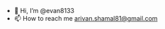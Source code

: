 - 👋 Hi, I’m @evan8133
- 📫 How to reach me arivan.shamal81@gmail.com

<!---
evan8133/evan8133 is a ✨ special ✨ repository because its `README.md` (this file) appears on your GitHub profile.
You can click the Preview link to take a look at your changes.
--->
